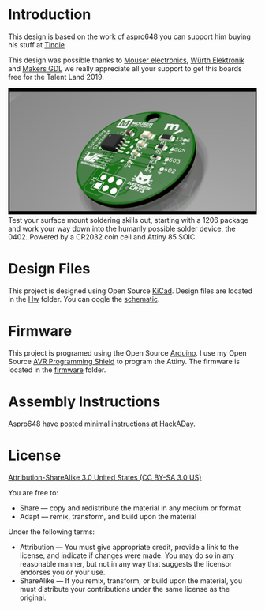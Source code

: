 Introduction
============

This design is based on the work of [aspro648](https://github.com/aspro648) you can support him buying his stuff at [Tindie](https://www.tindie.com/products/MakersBox/smd-challenge/)

This design was possible thanks to [Mouser electronics](https://iopscience.iop.org/journal/2041-8205/page/Focus_on_EHT), [Würth Elektronik](https://www.we-online.com/web/en/electronic_components/willkommen_pbs/Welcome.php) and [Makers GDL](https://makersgdl.com/) we really appreciate all your support to get this boards free for the Talent Land 2019.

![SMD Challenge](https://raw.githubusercontent.com/ElectronicCats/solderingChallenge/master/Images/solderingChallengeGreenFront.png) 
Test your surface mount soldering skills out, starting with a 1206 package and work your way down into the humanly possible solder device, the 0402. Powered by a CR2032 coin cell and Attiny 85 SOIC. 


Design Files
============
This project is designed using Open Source [KiCad](http://kicad-pcb.org/). Design files are located in the [Hw](Hw/) folder.  You can oogle the [schematic](Images/solderingChallenge.pdf).

Firmware
========
This project is programed using the Open Source [Arduino](https://www.arduino.cc/). I use my Open Source [AVR Programming Shield](https://www.tindie.com/products/MakersBox/yet-another-programming-shield/) to program the Attiny. The firmware is located in the [firmware](Fw/) folder.

Assembly Instructions
=====================
[Aspro648](https://github.com/aspro648) have posted [minimal instructions at HackADay](https://hackaday.io/project/25265-an-unfortunate-smd-project).

License
=======
[Attribution-ShareAlike 3.0 United States (CC BY-SA 3.0 US)](https://creativecommons.org/licenses/by-sa/3.0/us/)

You are free to:

- Share — copy and redistribute the material in any medium or format
- Adapt — remix, transform, and build upon the material

Under the following terms:

- Attribution — You must give appropriate credit, provide a link to the license, and indicate if changes were made. You may do so in any reasonable manner, but not in any way that suggests the licensor endorses you or your use.
- ShareAlike — If you remix, transform, or build upon the material, you must distribute your contributions under the same license as the original.
